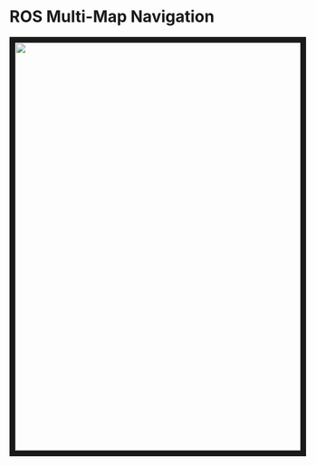 ROS Multi-Map Navigation
====================

<p align="middle">
    <a href="http://www.youtube.com/watch?feature=player_embedded&v=2hI9hNIvbrc
    " target="_blank"><img src="http://img.youtube.com/vi/2hI9hNIvbrc/0.jpg" 
    alt="IMAGE ALT TEXT HERE" width="1280" height="720" border="10"/></a>
</p>
